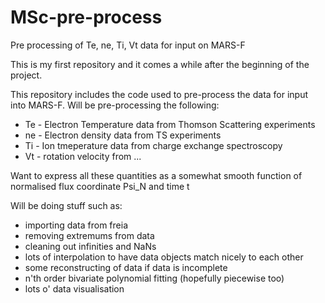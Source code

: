 # MSc-pre-process
Pre processing of Te, ne, Ti, Vt data for input on MARS-F

This is my first repository and it comes a while after the beginning of the project.

This repository includes the code used to pre-process the data for input into MARS-F. Will be pre-processing the following:
- Te - Electron Temperature data from Thomson Scattering experiments
- ne - Electron density data from TS experiments
- Ti - Ion tmeperature data from charge exchange spectroscopy
- Vt - rotation velocity from ...

Want to express all these quantities as a somewhat smooth function of normalised flux coordinate Psi_N and time t

Will be doing stuff such as:
- importing data from freia
- removing extremums from data
- cleaning out infinities and NaNs
- lots of interpolation to have data objects match nicely to each other
- some reconstructing of data if data is incomplete
- n'th order bivariate polynomial fitting (hopefully piecewise too)
- lots o' data visualisation
